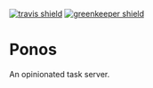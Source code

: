 [![travis shield]][travis url]
[![greenkeeper shield]][greenkeeper url]

# Ponos

An opinionated task server.

[travis url]: https://travis-ci.org/bkendall/ponos-ts "Travis CI"
[travis shield]: https://img.shields.io/travis/bkendall/ponos-ts.svg?style=flat-square
[greenkeeper url]: https://greenkeeper.io "Greenkeeper"
[greenkeeper shield]: https://img.shields.io/badge/Greenkeeper-enabled-brightgreen.svg?style=flat-square
